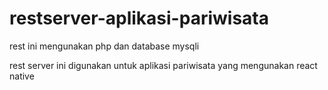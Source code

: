 # restserver-aplikasi-pariwisata
rest ini mengunakan php dan database mysqli

rest server ini digunakan untuk aplikasi pariwisata yang mengunakan react native
